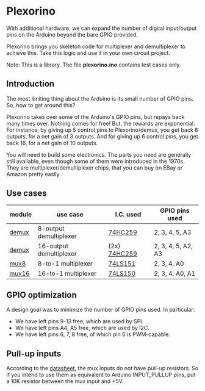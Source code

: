 # Plexorino

With additional hardware, we can expand the number of digital input/output pins on the Arduino beyond the bare GPIO provided.

Plexorino brings you skeleton code for multiplexer and demultiplexer to achieve this. Take this logic and use it in your own circuit project.

Note: This is a library. The file **plexorino.ino** contains test cases only.

## Introduction

The most limiting thing about the Arduino is its small number of GPIO pins. So, how to get around this?

Plexorino takes over some of the Arduino's GPIO pins, but repays back many times over. Nothing comes for free! But, the rewards are exponential. For instance, by giving up 5 control pins to Plexorino/demux, you get back 8 outputs, for a net gain of 3 outputs. And for giving up 6 control pins, you get back 16, for a net gain of 10 outputs.

You will need to build some electronics. The parts you need are generally still available, even though some of them were introduced in the 1970s. They are multiplexer/demultiplexer chips, that you can buy on EBay or Amazon pretty easily.

## Use cases

| module          | use case                | I.C. used  | GPIO pins used |
|-----------------|-------------------------|------------|----------------|
| [demux](/plexorino/README_demux.md) | 8-output demultiplexer  | [74HC259](doc/74HC259.pdf)  | 2, 3, 4, 5, A3     |
| [demux](/plexorino/README_demux.md) | 16-output demultiplexer | (2x) [74HC259](doc/74HC259.pdf) | 2, 3, 4, 5, A2, A3 |
| [mux8](/plexorino/README_mux8.md)   | 8-to-1 multiplexer      | [74LS151](doc/74LS151.pdf)  | 2, 3, 4, A0        |
| [mux16](/plexorino/README_mux16.md) | 16-to-1 multiplexer     | [74LS150](doc/74LS151.pdf)  | 2, 3, 4, A0, A1    |

## GPIO optimization

A design goal was to minimize the number of GPIO pins used. In particular:

- We have left pins 9-13 free, which are used by SPI.
- We have left pins A4, A5 free, which are used by I2C.
- We have left pins 6, 7, 8 free, of which pin 6 is PWM-capable.

## Pull-up inputs

According to the [datasheet](doc/74LS151.pdf), the mux inputs do not have pull-up resistors. So if you intend to use them as equivalent to Arduino INPUT_PULLUP pins, put a 10K resistor between the mux input and +5V.
